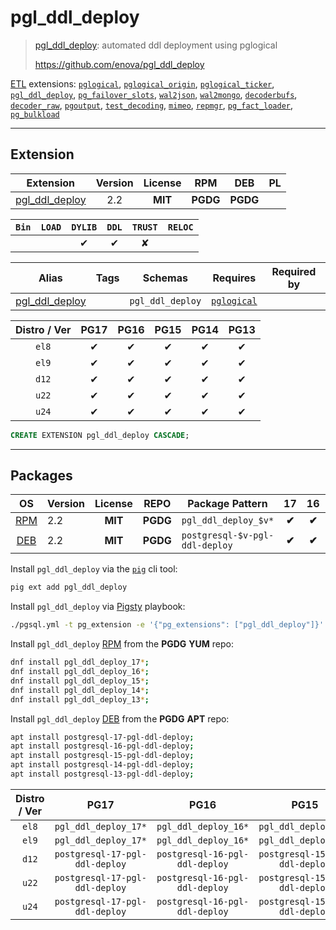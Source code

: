 # pgl_ddl_deploy


> [pgl_ddl_deploy](https://github.com/enova/pgl_ddl_deploy): automated ddl deployment using pglogical
>
> https://github.com/enova/pgl_ddl_deploy





[ETL](/etl) extensions: [`pglogical`](/pglogical), [`pglogical_origin`](/pglogical_origin), [`pglogical_ticker`](/pglogical_ticker), [`pgl_ddl_deploy`](/pgl_ddl_deploy), [`pg_failover_slots`](/pg_failover_slots), [`wal2json`](/wal2json), [`wal2mongo`](/wal2mongo), [`decoderbufs`](/decoderbufs), [`decoder_raw`](/decoder_raw), [`pgoutput`](/pgoutput), [`test_decoding`](/test_decoding), [`mimeo`](/mimeo), [`repmgr`](/repmgr), [`pg_fact_loader`](/pg_fact_loader), [`pg_bulkload`](/pg_bulkload)


-------
## Extension


| Extension | Version | License | RPM | DEB | PL |
|-----------|:-------:|:-------:|:---:|:---:|:--:|
| [pgl_ddl_deploy](https://github.com/enova/pgl_ddl_deploy) | 2.2 | **<span class="tcblue">MIT</span>** | **<span class="tccyan">PGDG</span>** | **<span class="tccyan">PGDG</span>** |  |



| `Bin` | `LOAD` | `DYLIB` | `DDL` | `TRUST` | `RELOC` |
|:-----:|:------:|:-------:|:-----:|:-------:|:-------:|
|  |  | <span class="tcblue">✔</span> | <span class="tcblue">✔</span> | <span class="tcwarn">✘</span> |  |



| Alias | Tags | Schemas | Requires | Required by |
|-------|------|---------|----------|-------------|
| [pgl_ddl_deploy](/pgl_ddl_deploy) |  | `pgl_ddl_deploy` | [`pglogical`](pglogical) |  |



| Distro / Ver | PG17 | PG16 | PG15 | PG14 | PG13 |
|:------------:|:----:|:----:|:----:|:----:|:----:|
| `el8` | <span class="tcblue">✔</span> | <span class="tcblue">✔</span> | <span class="tcblue">✔</span> | <span class="tcblue">✔</span> | <span class="tcblue">✔</span> |
| `el9` | <span class="tcblue">✔</span> | <span class="tcblue">✔</span> | <span class="tcblue">✔</span> | <span class="tcblue">✔</span> | <span class="tcblue">✔</span> |
| `d12` | <span class="tcblue">✔</span> | <span class="tcblue">✔</span> | <span class="tcblue">✔</span> | <span class="tcblue">✔</span> | <span class="tcblue">✔</span> |
| `u22` | <span class="tcblue">✔</span> | <span class="tcblue">✔</span> | <span class="tcblue">✔</span> | <span class="tcblue">✔</span> | <span class="tcblue">✔</span> |
| `u24` | <span class="tcblue">✔</span> | <span class="tcblue">✔</span> | <span class="tcblue">✔</span> | <span class="tcblue">✔</span> | <span class="tcblue">✔</span> |





```sql
CREATE EXTENSION pgl_ddl_deploy CASCADE;
```

-----------


## Packages


| OS | Version | License | REPO | Package Pattern | 17 | 16 | 15 | 14 | 13 | Dependency |
|:--:|---------|:-------:|:----:|-----------------|:--:|:--:|:--:|:--:|:--:|------------|
| [RPM](/rpm) | 2.2 | **<span class="tcblue">MIT</span>** | **<span class="tccyan">PGDG</span>** | `pgl_ddl_deploy_$v*` | **<span class="tccyan">✔</span>** | **<span class="tccyan">✔</span>** | **<span class="tccyan">✔</span>** | **<span class="tccyan">✔</span>** | **<span class="tccyan">✔</span>** | `pglogical_$v` |
| [DEB](/deb) | 2.2 | **<span class="tcblue">MIT</span>** | **<span class="tccyan">PGDG</span>** | `postgresql-$v-pgl-ddl-deploy` | **<span class="tccyan">✔</span>** | **<span class="tccyan">✔</span>** | **<span class="tccyan">✔</span>** | **<span class="tccyan">✔</span>** | **<span class="tccyan">✔</span>** | `postgresql-$v-pglogical` |



Install `pgl_ddl_deploy` via the [`pig`](https://github.com/pgsty/pig) cli tool:

```bash
pig ext add pgl_ddl_deploy
```


Install `pgl_ddl_deploy` via [Pigsty](https://pigsty.io/docs/pgext/usage/install/) playbook:

```bash
./pgsql.yml -t pg_extension -e '{"pg_extensions": ["pgl_ddl_deploy"]}'
```


Install `pgl_ddl_deploy` [RPM](/rpm) from the **<span class="tccyan">PGDG</span>** **YUM** repo:

```bash
dnf install pgl_ddl_deploy_17*;
dnf install pgl_ddl_deploy_16*;
dnf install pgl_ddl_deploy_15*;
dnf install pgl_ddl_deploy_14*;
dnf install pgl_ddl_deploy_13*;
```


Install `pgl_ddl_deploy` [DEB](/deb) from the **<span class="tccyan">PGDG</span>** **APT** repo:

```bash
apt install postgresql-17-pgl-ddl-deploy;
apt install postgresql-16-pgl-ddl-deploy;
apt install postgresql-15-pgl-ddl-deploy;
apt install postgresql-14-pgl-ddl-deploy;
apt install postgresql-13-pgl-ddl-deploy;
```




| Distro / Ver | PG17 | PG16 | PG15 | PG14 | PG13 |
|:------------:|:----:|:----:|:----:|:----:|:----:|
| `el8` | `pgl_ddl_deploy_17*` | `pgl_ddl_deploy_16*` | `pgl_ddl_deploy_15*` | `pgl_ddl_deploy_14*` | `pgl_ddl_deploy_13*` |
| `el9` | `pgl_ddl_deploy_17*` | `pgl_ddl_deploy_16*` | `pgl_ddl_deploy_15*` | `pgl_ddl_deploy_14*` | `pgl_ddl_deploy_13*` |
| `d12` | `postgresql-17-pgl-ddl-deploy` | `postgresql-16-pgl-ddl-deploy` | `postgresql-15-pgl-ddl-deploy` | `postgresql-14-pgl-ddl-deploy` | `postgresql-13-pgl-ddl-deploy` |
| `u22` | `postgresql-17-pgl-ddl-deploy` | `postgresql-16-pgl-ddl-deploy` | `postgresql-15-pgl-ddl-deploy` | `postgresql-14-pgl-ddl-deploy` | `postgresql-13-pgl-ddl-deploy` |
| `u24` | `postgresql-17-pgl-ddl-deploy` | `postgresql-16-pgl-ddl-deploy` | `postgresql-15-pgl-ddl-deploy` | `postgresql-14-pgl-ddl-deploy` | `postgresql-13-pgl-ddl-deploy` |





